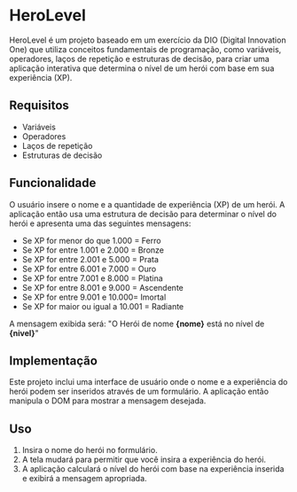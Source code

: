 # HeroLevel

HeroLevel é um projeto baseado em um exercício da DIO (Digital Innovation One) que utiliza conceitos fundamentais de programação, como variáveis, operadores, laços de repetição e estruturas de decisão, para criar uma aplicação interativa que determina o nível de um herói com base em sua experiência (XP).

## Requisitos

- Variáveis
- Operadores
- Laços de repetição
- Estruturas de decisão

## Funcionalidade

O usuário insere o nome e a quantidade de experiência (XP) de um herói. A aplicação então usa uma estrutura de decisão para determinar o nível do herói e apresenta uma das seguintes mensagens:

- Se XP for menor do que 1.000 = Ferro
- Se XP for entre 1.001 e 2.000 = Bronze
- Se XP for entre 2.001 e 5.000 = Prata
- Se XP for entre 6.001 e 7.000 = Ouro
- Se XP for entre 7.001 e 8.000 = Platina
- Se XP for entre 8.001 e 9.000 = Ascendente
- Se XP for entre 9.001 e 10.000= Imortal
- Se XP for maior ou igual a 10.001 = Radiante

A mensagem exibida será: "O Herói de nome **{nome}** está no nível de **{nivel}**"

## Implementação

Este projeto inclui uma interface de usuário onde o nome e a experiência do herói podem ser inseridos através de um formulário. A aplicação então manipula o DOM para mostrar a mensagem desejada.

## Uso

1. Insira o nome do herói no formulário.
2. A tela mudará para permitir que você insira a experiência do herói.
3. A aplicação calculará o nível do herói com base na experiência inserida e exibirá a mensagem apropriada.

